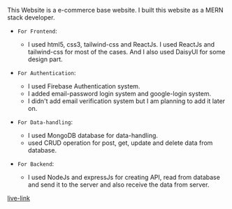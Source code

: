 This Website is a e-commerce base website. I built this website as a MERN stack developer.

- `For Frontend`: 
    - I used html5, css3, tailwind-css and ReactJs. I used ReactJs and tailwind-css for most of the cases. And I also used DaisyUI for some design part.

- `For Authentication`: 
    - I used Firebase Authentication system.
    - I added email-password login system and google-login system.
    - I didn't add email verification system but I am planning to add it later on.

- `For Data-handling`: 
    - I used MongoDB database for data-handling.
    - used CRUD operation for post, get, update and delete data from database.

- `For Backend`: 
    - I used NodeJs and expressJs for creating API, read from database and send it to the server and also receive the data from server.
    


[live-link](https://event-management-system-a0cf3.web.app/)